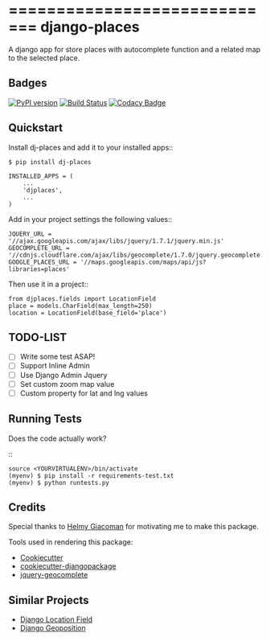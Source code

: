 =============================
django-places
=============================
A django app for store places with autocomplete function and a related map to the selected place.

Badges
---------

[![PyPI version](https://badge.fury.io/py/dj-places.svg)](https://badge.fury.io/py/dj-places)
[![Build Status](https://travis-ci.org/oscarmcm/django-places.svg?branch=master)](https://travis-ci.org/oscarmcm/django-places)
[![Codacy Badge](https://api.codacy.com/project/badge/Grade/d6433fc7fc384f63b9f41fc251ee70b1)](https://www.codacy.com/app/om-cortez-2010/django-places?utm_source=github.com&amp;utm_medium=referral&amp;utm_content=oscarmcm/django-places&amp;utm_campaign=Badge_Grade)

Quickstart
----------

Install dj-places and add it to your installed apps::

    $ pip install dj-places

    INSTALLED_APPS = (
    	...
    	'djplaces',
    	...
    )

Add in your project settings the following values::

	JQUERY_URL = '//ajax.googleapis.com/ajax/libs/jquery/1.7.1/jquery.min.js'
 	GEOCOMPLETE_URL = '//cdnjs.cloudflare.com/ajax/libs/geocomplete/1.7.0/jquery.geocomplete.min.js'
 	GOOGLE_PLACES_URL = '//maps.googleapis.com/maps/api/js?libraries=places'


Then use it in a project::

    from djplaces.fields import LocationField
    place = models.CharField(max_length=250)
    location = LocationField(base_field='place')

TODO-LIST
--------

* [ ] Write some test ASAP!
* [ ] Support Inline Admin
* [ ] Use Django Admin Jquery
* [ ] Set custom zoom map value
* [ ] Custom property for lat and lng values

Running Tests
--------------

Does the code actually work?

::

    source <YOURVIRTUALENV>/bin/activate
    (myenv) $ pip install -r requirements-test.txt
    (myenv) $ python runtests.py

Credits
---------

Special thanks to [Helmy Giacoman](https://github.com/eos87) for motivating me to make this package.

Tools used in rendering this package:

*  [Cookiecutter](https://github.com/audreyr/cookiecutter)
*  [cookiecutter-djangopackage](https://github.com/pydanny/cookiecutter-djangopackage)
*  [jquery-geocomplete](https://github.com/ubilabs/geocomplete)

Similar Projects
------------

*  [Django Location Field](https://github.com/caioariede/django-location-field)
*  [Django Geoposition](https://github.com/philippbosch/django-geoposition)